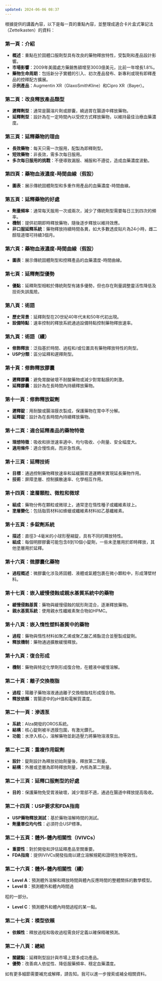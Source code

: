 ```yaml
---
updated: 2024-06-06 08:37
---
```

根據提供的講義內容，以下是每一頁的重點內容，並整理成適合卡片盒式筆記法（Zettelkasten）的資料：

### 第一頁：介紹
- **概述**：重點在於固體口服劑型具有改良的藥物釋放特性，受製劑和產品設計影響。
- **市場影響**：2009年美國處方藥銷售額增至3003億美元，比前一年增長1.8%。
- **藥物生命周期**：包括新分子實體的引入、初次產品發布、新專利或現有即釋產品的控釋配方擴展。
- **示例產品**：Augmentin XR（GlaxoSmithKline）和Cipro XR（Bayer）。

### 第二頁：改良釋放產品類型
- **遲釋劑型**：通常是腸溶片劑或膠囊，繞過胃在腸道中釋放藥物。
- **延釋劑型**：設計為在一定時間內以受控方式釋放藥物，以維持最佳治療血藥濃度。

### 第三頁：延釋藥物的理由
- **長效藥物**：每天只需一次服用，配製為即釋劑型。
- **短效藥物**：非長效，需多次每日服用。
- **多次每日服用的挑戰**：不便導致漏服、補服和不遵從，造成血藥濃度波動。

### 第四頁：藥物血液濃度-時間曲線（假設）
- **圖表**：展示傳統固體劑型和多重作用產品的血藥濃度-時間曲線。

### 第五頁：延釋藥物的好處
- **劑量頻率**：通常每天服用一次或兩次，減少了傳統劑型需要每日三到四次的頻率。
- **機制**：提供初期即時釋放藥物，隨後逐步釋放以維持效應。
- **非口服延釋系統**：藥物釋放持續時間各異，如大多數透皮貼片為24小時，雌二醇陰道環可持續3個月。

### 第六頁：藥物血液濃度-時間曲線（假設）
- **圖表**：展示傳統固體劑型和控釋產品的血藥濃度-時間曲線。

### 第七頁：延釋劑型優勢
- **優點**：延釋劑型相較於傳統劑型有諸多優勢，但也存在劑量調整靈活性降低及技術失誤風險。

### 第八頁：術語
- **歷史背景**：延釋劑型在20世紀40年代末和50年代初出現。
- **設備特點**：速率控制的釋放系統通過設備特點控制藥物釋放速率。

### 第九頁：術語（續）
- **修飾釋放**：泛指基於時間、過程和/或位置具有藥物釋放特性的劑型。
- **USP分類**：區分延釋和遲釋劑型。

### 第十頁：修飾釋放膠囊
- **遲釋膠囊**：避免胃酸破壞不耐酸藥物或減少對胃黏膜的刺激。
- **延釋膠囊**：設計為在長時間內持續釋放藥物。

### 第十一頁：修飾釋放錠劑
- **遲釋錠**：用耐酸或腸溶膜衣製成，保護藥物在胃中不分解。
- **延釋錠**：設計為在長時間內持續釋放藥物。

### 第十二頁：適合延釋產品的藥物特徵
- **理想特徵**：吸收和排泄速率適中、均勻吸收、小劑量、安全幅度大。
- **適用條件**：適合慢性病，而非急性病。

### 第十三頁：延釋技術
- **目標**：通過控制藥物釋放速率和延緩腸胃道運轉來實現延長藥物作用。
- **技術**：屏障塗層、控制擴散速率、化學相互作用。

### 第十四頁：塗層顆粒、微粒和微球
- **組成**：藥物分佈在顆粒或微球上，通常塗在惰性種子或纖維素球上。
- **塗層變化**：包括脂質材料如蜂蠟或纖維素材料如乙基纖維素。

### 第十五頁：多錠劑系統
- **描述**：直徑3-4毫米的小球形壓縮錠，具有不同的釋放特性。
- **組成**：每個明膠膠囊可能包含8到10個小錠劑，一些未塗層用於即時釋放，其他塗層用於延釋。

### 第十六頁：微膠囊化藥物
- **過程概述**：微膠囊化涉及將固體、液體或氣體包裹在微小顆粒中，形成薄壁材料。

### 第十七頁：嵌入緩慢侵蝕或親水基質系統中的藥物
- **緩慢侵蝕基質**：藥物與緩慢侵蝕的賦形劑混合，逐漸釋放藥物。
- **親水基質系統**：使用親水性纖維素聚合物如HPMC。

### 第十八頁：嵌入惰性塑料基質中的藥物
- **過程**：藥物與惰性材料如聚乙烯或聚乙酸乙烯酯混合並壓製成錠劑。
- **釋放機制**：藥物通過擴散緩慢釋放。

### 第十九頁：復合形成
- **機制**：藥物與特定化學劑形成復合物，在體液中緩慢溶解。

### 第二十頁：離子交換樹脂
- **過程**：陽離子藥物溶液通過離子交換樹脂柱形成復合物。
- **釋放依賴**：胃腸道中的pH值和電解質濃度。

### 第二十一頁：滲透泵
- **系統**：Alza開發的OROS系統。
- **結構**：核心錠劑被半透膜包圍，有激光鑽孔。
- **功能**：水滲入核心，溶解藥物並創造壓力將藥物溶液泵出。

### 第二十二頁：重複作用錠劑
- **設計**：錠劑設計為釋放初始劑量後，釋放第二劑量。
- **結構**：外層或塗層為即時釋放劑量，內核為第二劑量。

### 第二十三頁：延釋口服劑型的好處
- **目的**：保護藥物免受胃液破壞，減少胃部不適，通過在腸道中釋放提高吸收。

### 第二十四頁：USP要求和FDA指南
- **USP藥物釋放測試**：基於藥物溶解時間的測試。
- **劑量單位均勻性**：必須符合USP標準。

### 第二十五頁：體外-體內相關性（IVIVCs）
- **重要性**：對於開發和評估延釋產品至關重要。
- **FDA指南**：提供IVIVCs開發指南以建立溶解規範和證明生物等效性。

### 第二十六頁：體外-體內相關性（續）
- **Level A**：預測體外溶解和釋放時間與體內反應時間的整體關係的數學模型。
- **Level B**：預測體外和體內時間過

程的一部分。
- **Level C**：預測體外和體內時間過程的某一點。

### 第二十七頁：模型依賴
- **依賴性**：釋放過程和吸收過程需良好定義以確保精確預測。

### 第二十八頁：總結
- **關鍵點**：延釋劑型設計與市場上眾多成功產品。
- **優勢**：改善病人依從性、降低服藥頻率、穩定血藥濃度。

如有更多細節需要補充或解釋，請告知。我可以進一步搜索或補全相關資料。